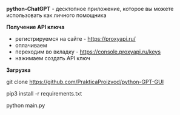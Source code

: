 **python-ChatGPT** - десктопное приложение, которое вы можете использовать как личного помощника



**Получение API ключа**

+ регистрируемся на сайте - https://proxyapi.ru/
+ оплачиваем
+ переходим во вкладку - https://console.proxyapi.ru/keys
+ нажимаем создать API ключ
  


**Загрузка**

git clone https://github.com/PrakticaProizvod/python-GPT-GUI

pip3 install -r requirements.txt

python main.py
